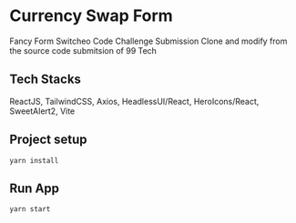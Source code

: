 # Currency Swap Form 
Fancy Form Switcheo Code Challenge Submission
Clone and modify from the source code submitsion of 99 Tech

## Tech Stacks
ReactJS, TailwindCSS, Axios, HeadlessUI/React, HeroIcons/React, SweetAlert2, Vite

## Project setup
```
yarn install
```
## Run App
```
yarn start
```
